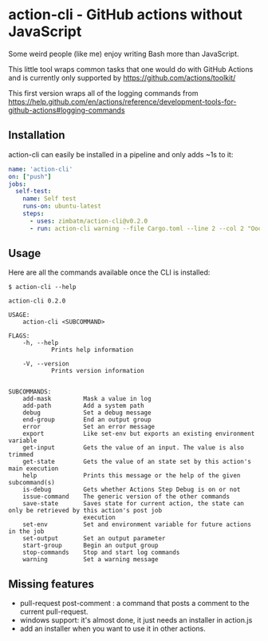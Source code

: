 # action-cli - GitHub actions without JavaScript

Some weird people (like me) enjoy writing Bash more than JavaScript.

This little tool wraps common tasks that one would do with GitHub Actions and
is currently only supported by https://github.com/actions/toolkit/

This first version wraps all of the logging commands from
https://help.github.com/en/actions/reference/development-tools-for-github-actions#logging-commands

## Installation

action-cli can easily be installed in a pipeline and only adds ~1s to it:

```yaml
name: 'action-cli'
on: ["push"]
jobs:
  self-test:
    name: Self test
    runs-on: ubuntu-latest
    steps:
      - uses: zimbatm/action-cli@v0.2.0
      - run: action-cli warning --file Cargo.toml --line 2 --col 2 "Ooops"
```

## Usage

Here are all the commands available once the CLI is installed:

`$ action-cli --help`
```
action-cli 0.2.0

USAGE:
    action-cli <SUBCOMMAND>

FLAGS:
    -h, --help       
            Prints help information

    -V, --version    
            Prints version information


SUBCOMMANDS:
    add-mask         Mask a value in log
    add-path         Add a system path
    debug            Set a debug message
    end-group        End an output group
    error            Set an error message
    export           Like set-env but exports an existing environment variable
    get-input        Gets the value of an input. The value is also trimmed
    get-state        Gets the value of an state set by this action's main execution
    help             Prints this message or the help of the given subcommand(s)
    is-debug         Gets whether Actions Step Debug is on or not
    issue-command    The generic version of the other commands
    save-state       Saves state for current action, the state can only be retrieved by this action's post job
                     execution
    set-env          Set and environment variable for future actions in the job
    set-output       Set an output parameter
    start-group      Begin an output group
    stop-commands    Stop and start log commands
    warning          Set a warning message
```

## Missing features

* pull-request post-comment <comment>: a command that posts a comment to the
    current pull-request.
* windows support: it's almost done, it just needs an installer in action.js
* add an installer when you want to use it in other actions.

